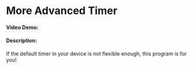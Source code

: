# More Advanced Timer
#### Video Demo:

#### Description:
If the default timer in your device is not flexible enough, this program is for you!